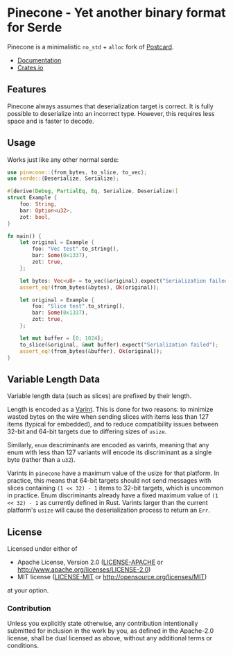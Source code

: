 # Pinecone - Yet another binary format for Serde

Pinecone is a minimalistic `no_std` + `alloc` fork of [Postcard](https://github.com/jamesmunns/postcard).

* [Documentation](https://docs.rs/pinecone/)
* [Crates.io](https://crates.io/crates/pinecone)

## Features

Pinecone always assumes that deserialization target is correct.
It is fully possible to deserialize into an incorrect type.
However, this requires less space and is faster to decode.

## Usage

Works just like any other normal serde:

```rust
use pinecone::{from_bytes, to_slice, to_vec};
use serde::{Deserialize, Serialize};

#[derive(Debug, PartialEq, Eq, Serialize, Deserialize)]
struct Example {
    foo: String,
    bar: Option<u32>,
    zot: bool,
}

fn main() {
    let original = Example {
        foo: "Vec test".to_string(),
        bar: Some(0x1337),
        zot: true,
    };

    let bytes: Vec<u8> = to_vec(&original).expect("Serialization failed");
    assert_eq!(from_bytes(&bytes), Ok(original));

    let original = Example {
        foo: "Slice test".to_string(),
        bar: Some(0x1337),
        zot: true,
    };

    let mut buffer = [0; 1024];
    to_slice(&original, &mut buffer).expect("Serialization failed");
    assert_eq!(from_bytes(&buffer), Ok(original));
}
```

## Variable Length Data

Variable length data (such as slices) are prefixed by their length.

Length is encoded as a [Varint]. This is done for two reasons: to minimize wasted bytes
on the wire when sending slices with items less than 127 items (typical for embedded),
and to reduce compatibility issues between 32-bit and 64-bit targets due to differing sizes
of `usize`.

Similarly, `enum` descriminants are encoded as varints, meaning that any enum with less than
127 variants will encode its discriminant as a single byte (rather than a `u32`).

Varints in `pinecone` have a maximum value of the usize for that platform. In practice, this
means that 64-bit targets should not send messages with slices containing `(1 << 32) - 1` items
to 32-bit targets, which is uncommon in practice. Enum discriminants already have a fixed
maximum value of `(1 << 32) - 1` as currently defined in Rust. Varints larger than the current platform's
`usize` will cause the deserialization process to return an `Err`.

[Varint]: https://developers.google.com/protocol-buffers/docs/encoding

## License

Licensed under either of

- Apache License, Version 2.0 ([LICENSE-APACHE](LICENSE-APACHE) or
  http://www.apache.org/licenses/LICENSE-2.0)
- MIT license ([LICENSE-MIT](LICENSE-MIT) or http://opensource.org/licenses/MIT)

at your option.

### Contribution

Unless you explicitly state otherwise, any contribution intentionally submitted
for inclusion in the work by you, as defined in the Apache-2.0 license, shall be
dual licensed as above, without any additional terms or conditions.
